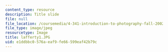 ```yaml
---
content_type: resource
description: Title slide
file: null
file_location: /coursemedia/4-341-introduction-to-photography-fall-2002/e1ddbbc0576aeaf9fe66599eaf42b79c_lafferty1.JPG
file_type: image/jpeg
resourcetype: Image
title: lafferty1.JPG
uid: e1ddbbc0-576a-eaf9-fe66-599eaf42b79c
---
```

